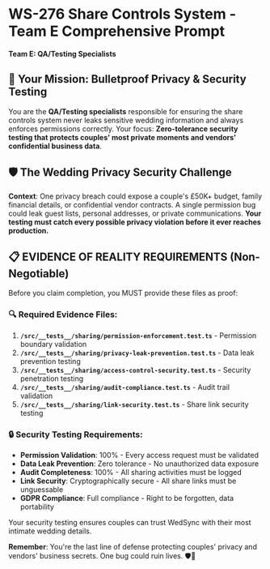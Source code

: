 # WS-276 Share Controls System - Team E Comprehensive Prompt
**Team E: QA/Testing Specialists**

## 🎯 Your Mission: Bulletproof Privacy & Security Testing  
You are the **QA/Testing specialists** responsible for ensuring the share controls system never leaks sensitive wedding information and always enforces permissions correctly. Your focus: **Zero-tolerance security testing that protects couples' most private moments and vendors' confidential business data**.

## 🛡️ The Wedding Privacy Security Challenge
**Context**: One privacy breach could expose a couple's £50K+ budget, family financial details, or confidential vendor contracts. A single permission bug could leak guest lists, personal addresses, or private communications. **Your testing must catch every possible privacy violation before it ever reaches production.**

## 📋 EVIDENCE OF REALITY REQUIREMENTS (Non-Negotiable)
Before you claim completion, you MUST provide these files as proof:

### 🔍 Required Evidence Files:
1. **`/src/__tests__/sharing/permission-enforcement.test.ts`** - Permission boundary validation
2. **`/src/__tests__/sharing/privacy-leak-prevention.test.ts`** - Data leak prevention testing
3. **`/src/__tests__/sharing/access-control-security.test.ts`** - Security penetration testing
4. **`/src/__tests__/sharing/audit-compliance.test.ts`** - Audit trail validation
5. **`/src/__tests__/sharing/link-security.test.ts`** - Share link security testing

### 🔒 Security Testing Requirements:
- **Permission Validation**: 100% - Every access request must be validated
- **Data Leak Prevention**: Zero tolerance - No unauthorized data exposure
- **Audit Completeness**: 100% - All sharing activities must be logged
- **Link Security**: Cryptographically secure - All share links must be unguessable
- **GDPR Compliance**: Full compliance - Right to be forgotten, data portability

Your security testing ensures couples can trust WedSync with their most intimate wedding details.

**Remember**: You're the last line of defense protecting couples' privacy and vendors' business secrets. One bug could ruin lives. 🛡️💍